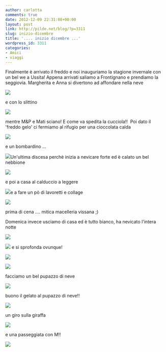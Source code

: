 ```yaml
---
author: carlotta
comments: true
date: 2012-12-09 22:31:08+00:00
layout: post
link: http://pilde.net/blog/?p=3311
slug: inizio-dicembre
title: '.... inizio dicembre ...'
wordpress_id: 3311
categories:
- Amici
- viaggi
---
```


Finalmente è arrivato il freddo e noi inauguriamo la stagione invernale con un bel we a Ussita! Appena arrivati saliamo a Frontignano e prendiamo la seggiovia. Margherita e Anna si divertono ad affondare nella neve

![](http://pilde.net/blog/wp-content/uploads/2012/12/marghe_neve2.jpg)

e con lo slittino

![](http://pilde.net/blog/wp-content/uploads/2012/12/frontignano.jpg)

mentre M&P e Mati sciano! E come va spedita la cucciola!!  Poi dato il 'freddo gelo' ci fermiamo al rifugio per una cioccolata calda

![](http://pilde.net/blog/wp-content/uploads/2012/12/cioccolata_calda.jpg)

e un bombardino ...

[![](http://pilde.net/blog/wp-content/uploads/2012/12/rifugio1.jpg)](http://pilde.net/blog/wp-content/uploads/2012/12/rifugio1.jpg)Un'ultima discesa perchè inizia a nevicare forte ed è calato un bel nebbione

![](http://pilde.net/blog/wp-content/uploads/2012/12/mati_nebbia.jpg)

e poi a casa al calduccio a leggere

![](http://pilde.net/blog/wp-content/uploads/2012/12/libri.jpg)e a fare un pò di lavoretti e collage

![](http://pilde.net/blog/wp-content/uploads/2012/12/collage.jpg)

prima di cena .... mitica macelleria vissana ;)

Domenica invece usciamo di casa ed è tutto bianco, ha nevicato l'intera notte

![](http://pilde.net/blog/wp-content/uploads/2012/12/porta.jpg)

![](http://pilde.net/blog/wp-content/uploads/2012/12/slittino.jpg) e si sprofonda ovunque!

![](http://pilde.net/blog/wp-content/uploads/2012/12/sprofondate_mati.jpg)

![](http://pilde.net/blog/wp-content/uploads/2012/12/sprofondate_meggy.jpg)

facciamo un bel pupazzo di neve

![](http://pilde.net/blog/wp-content/uploads/2012/12/pupazzo_neve.jpg)

buono il gelato al pupazzo di neve!!

![](http://pilde.net/blog/wp-content/uploads/2012/12/pupazzo2.jpg)

un giro sulla giraffa

![](http://pilde.net/blog/wp-content/uploads/2012/12/giraffa.jpg)

e una passeggiata con M!!

![](http://pilde.net/blog/wp-content/uploads/2012/12/Mmeggy.jpg)
